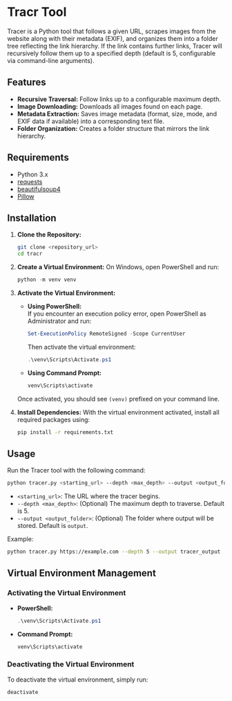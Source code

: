 # Tracr Tool

Tracer is a Python tool that follows a given URL, scrapes images from the website along with their metadata (EXIF), and organizes them into a folder tree reflecting the link hierarchy. If the link contains further links, Tracer will recursively follow them up to a specified depth (default is 5, configurable via command-line arguments).

## Features

- **Recursive Traversal:** Follow links up to a configurable maximum depth.
- **Image Downloading:** Downloads all images found on each page.
- **Metadata Extraction:** Saves image metadata (format, size, mode, and EXIF data if available) into a corresponding text file.
- **Folder Organization:** Creates a folder structure that mirrors the link hierarchy.

## Requirements

- Python 3.x
- [requests](https://pypi.org/project/requests/)
- [beautifulsoup4](https://pypi.org/project/beautifulsoup4/)
- [Pillow](https://pypi.org/project/Pillow/)

## Installation

1. **Clone the Repository:**
   ```bash
   git clone <repository_url>
   cd tracr
   ```

2. **Create a Virtual Environment:**
   On Windows, open PowerShell and run:
   ```powershell
   python -m venv venv
   ```

3. **Activate the Virtual Environment:**

   - **Using PowerShell:**  
     If you encounter an execution policy error, open PowerShell as Administrator and run:
     ```powershell
     Set-ExecutionPolicy RemoteSigned -Scope CurrentUser
     ```
     Then activate the virtual environment:
     ```powershell
     .\venv\Scripts\Activate.ps1
     ```

   - **Using Command Prompt:**  
     ```cmd
     venv\Scripts\activate
     ```

   Once activated, you should see `(venv)` prefixed on your command line.

4. **Install Dependencies:**
   With the virtual environment activated, install all required packages using:
   ```bash
   pip install -r requirements.txt
   ```

## Usage

Run the Tracer tool with the following command:
```bash
python tracer.py <starting_url> --depth <max_depth> --output <output_folder>
```
- `<starting_url>`: The URL where the tracer begins.
- `--depth <max_depth>`: (Optional) The maximum depth to traverse. Default is 5.
- `--output <output_folder>`: (Optional) The folder where output will be stored. Default is `output`.

Example:
```bash
python tracer.py https://example.com --depth 5 --output tracer_output
```

## Virtual Environment Management

### Activating the Virtual Environment
- **PowerShell:**
  ```powershell
  .\venv\Scripts\Activate.ps1
  ```
- **Command Prompt:**
  ```cmd
  venv\Scripts\activate
  ```

### Deactivating the Virtual Environment

To deactivate the virtual environment, simply run:
```bash
deactivate
```
